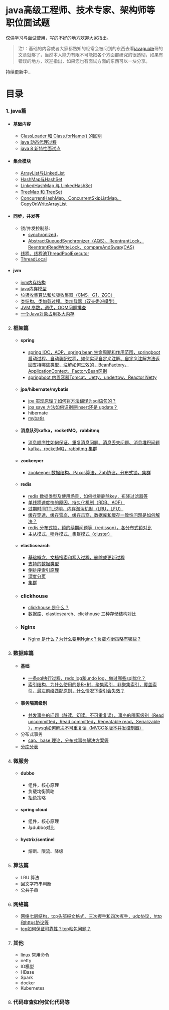 # java高级工程师、技术专家、架构师等职位面试题
 
仅供学习与面试使用，写的不好的地方欢迎大家指出。

> 注1：基础的内容或者大家都熟知的经常会被问到的东西去看[javaguide](https://github.com/Snailclimb/JavaGuide)哥的文章就够了，当然本人能力有限不可能把各个方面都研究的很透彻，如果有错误的地方，欢迎指出，如果您也有面试方面的东西可以一块分享。


持续更新中...

# 目录
### 1. java篇
   - #### 基础内容
     - [ClassLoader 和 Class.forName() 的区别](https://gitee.com/javajov/java-senior-engineer-interview/blob/master/java%E5%9F%BA%E7%A1%80/classloader%E5%92%8Cclassforname.md)
     - [java 动态代理过程](https://gitee.com/javajov/java-senior-engineer-interview/blob/master/java%E5%9F%BA%E7%A1%80/%E5%8A%A8%E6%80%81%E4%BB%A3%E7%90%86.md)
     - [java 8 新特性面试点](https://gitee.com/javajov/java-senior-engineer-interview/blob/master/java%E5%9F%BA%E7%A1%80/java8.md)
     

   - #### 集合模块
      - [ArrayList与LinkedList](https://gitee.com/javajov/java-senior-engineer-interview/blob/master/collection/List.md)
      - [HashMap与HashSet](https://gitee.com/javajov/java-senior-engineer-interview/blob/master/collection/HashMap.md)
      - [LinkedHashMap 与 LinkedHashSet](https://gitee.com/javajov/java-senior-engineer-interview/blob/master/collection/LinkedHashMap.md)
      - [TreeMap 和 TreeSet](https://gitee.com/javajov/java-senior-engineer-interview/blob/master/collection/TreeMap.md)
      - [ConcurrentHashMap、ConcurrentSkipListMap、CopyOnWriteArrayList](https://gitee.com/javajov/java-senior-engineer-interview/blob/master/collection/ConcurrentHashMap.md)
   - #### 同步，并发等
      - 锁/并发控制器:
        - [synchronized](https://gitee.com/javajov/java-senior-engineer-interview/blob/master/sync/synchronized.md)，
        - [AbstractQueuedSynchronizer（AQS）、ReentrantLock、ReentrantReadWriteLock、compareAndSwap(CAS)](https://gitee.com/javajov/java-senior-engineer-interview/blob/master/sync/aqs.md)
      - [线程、线程池ThreadPoolExecutor](https://gitee.com/javajov/java-senior-engineer-interview/blob/master/sync/ThreadPoolExecutor.md)
      - [ThreadLocal](https://gitee.com/javajov/java-senior-engineer-interview/blob/master/sync/ThreadLocal.md)
   - #### jvm
     - [jvm内存结构](https://gitee.com/javajov/java-senior-engineer-interview/blob/master/jvm/jvmstruct.md)
     - [java内存模型](https://gitee.com/javajov/java-senior-engineer-interview/blob/master/jvm/jvmmodel.md)
     - [垃圾收集算法和垃圾收集器（CMS，G1，ZGC）](https://gitee.com/javajov/java-senior-engineer-interview/blob/master/jvm/gc.md)
     - [类结构、类加载过程、类加载器（双亲委派模型）](https://gitee.com/javajov/java-senior-engineer-interview/blob/master/jvm/class.md)
     - [JVM 参数，调优，OOM问题排查](https://gitee.com/javajov/java-senior-engineer-interview/blob/master/jvm/param.md)
     - [一个Java对象占用多大内存](https://gitee.com/javajov/java-senior-engineer-interview/blob/master/java%E5%9F%BA%E7%A1%80/object.md)

2. ### 框架篇
   - #### spring
      - [spring IOC，AOP，spring bean 生命周期和作用范围，springboot 启动过程、自动装配过程，如何实现自定义注解、自定义注解方法返回支持哪些类型，注解如何生效的，BeanFactory，ApplicationContext，FactoryBean区别 ](https://gitee.com/javajov/java-senior-engineer-interview/blob/master/spring/springboot.md)
      - [springboot 内置容器Tomcat、Jetty、undertow、Reactor Netty](https://gitee.com/javajov/java-senior-engineer-interview/blob/master/spring/properties.md)
   - #### jpa/hibernate/mybatis
     - [jpa 实现原理？如何将方法翻译为sql语句的？](https://gitee.com/javajov/java-senior-engineer-interview/blob/master/spring/jpa.md)
     - [jpa save 方法如何识别是insert还是 update？](https://gitee.com/javajov/java-senior-engineer-interview/blob/master/spring/jpasave.md)
     - hibernate
     - [mybatis](https://gitee.com/javajov/java-senior-engineer-interview/blob/master/spring/mybatis.md)
   - #### 消息队列kafka，rocketMQ，rabbitmq
     - [消息顺序性如何保证、重复消息问题、消息丢失问题、消息堆积问题](https://gitee.com/javajov/java-senior-engineer-interview/blob/master/mq/mq.md)
     - [kafka，rocketMQ，rabbitmq 集群](https://gitee.com/javajov/java-senior-engineer-interview/blob/master/mq/info.md)
   - #### zookeeper
     - [zookeeper 数据结构、Paxos算法，Zab协议，分布式锁，集群](https://gitee.com/javajov/java-senior-engineer-interview/blob/master/mq/zk.md)

   - #### redis
     - [redis 数据类型及使用场景，如何批量删除key，布隆过滤器等](https://gitee.com/javajov/java-senior-engineer-interview/blob/master/redis/redis.md)
     - [单线程速度快的原因、持久化机制（RDB、AOF）](https://gitee.com/javajov/java-senior-engineer-interview/blob/master/redis/rdbaof.md)
     - [过期时间TTL说明，内存淘汰机制（LRU，LFU）](https://gitee.com/javajov/java-senior-engineer-interview/blob/master/redis/ttl.md)
     - [缓存穿透、缓存雪崩、缓存击穿，数据库和缓存一致性问题是如何解决？](https://gitee.com/javajov/java-senior-engineer-interview/blob/master/redis/other.md)
     - [redis 分布式锁，锁的续期问题等（redisson），各分布式锁对比](https://gitee.com/javajov/java-senior-engineer-interview/blob/master/redis/lock.md)
     - [主从模式、哨兵模式、集群模式（cluster）](https://gitee.com/javajov/java-senior-engineer-interview/blob/master/redis/cluster.md)
     
   - #### elasticsearch
     - [基础概念，文档搜索和写入过程，删除或更新过程](https://gitee.com/javajov/java-senior-engineer-interview/blob/master/es/es.md)
     - [支持的数据类型](https://gitee.com/javajov/java-senior-engineer-interview/blob/master/es/type.md)
     - [倒排序索引原理](https://gitee.com/javajov/java-senior-engineer-interview/blob/master/es/sort.md)
     - [深度分页](https://gitee.com/javajov/java-senior-engineer-interview/blob/master/es/page.md)
     - [集群](https://gitee.com/javajov/java-senior-engineer-interview/blob/master/es/cluster.md)
   - ### clickhouse
     - [clickhouse 是什么？](https://gitee.com/javajov/java-senior-engineer-interview/blob/master/clickhose/info.md)
     - 数据库、elasticsearch、clickhouse 三种存储结构对比
   - ### Nginx
     - [Nginx 是什么？为什么要用Nginx？负载均衡策略有哪些？](https://gitee.com/javajov/java-senior-engineer-interview/blob/master/other/nginx.md) 
               

3. ### 数据库篇
   - #### 基础
     - [一条sql执行过程，redo log和undo log、做过哪些sql优化？](https://gitee.com/javajov/java-senior-engineer-interview/blob/master/db/sql.md)
     - [索引结构，为什么使用的是B+树，聚集索引，非聚集索引，覆盖索引，最左前缀匹配原则，什么情况下索引会失效？](https://gitee.com/javajov/java-senior-engineer-interview/blob/master/db/index.md)
   - #### 事务隔离级别
     - [并发事务的问题（脏读、幻读、不可重复读），事务的隔离级别（Read uncommitted，Read committed，Repeatable read，Serializable ），mysql如何解决不可重复读（MVCC多版本并发控制器）](https://gitee.com/javajov/java-senior-engineer-interview/blob/master/db/qs.md)
   - 分布式事务
     - [cap、base 理论，分布式事务解决方案等](https://gitee.com/javajov/java-senior-engineer-interview/blob/master/db/cap.md)
   - [分库分表](https://gitee.com/javajov/java-senior-engineer-interview/blob/master/db/sharding.md)

4. ### 微服务
   - #### dubbo
     - 组件，核心原理
     - 负载均衡策略
     - 拒绝策略
   - #### spring cloud
     - 组件，核心原理
     - 与dubbo对比
   - #### hystrix/sentinel
     - 熔断、限流、降级
5. ### 算法篇
   - LRU 算法
   - 回文字符串判断
   - 公共子串
6. ### 网络篇
   - [网络七层结构，tcp头部报文格式、三次握手和四次挥手，udp协议，http和https协议等](https://gitee.com/javajov/java-senior-engineer-interview/blob/master/http/http.md)
   - [tcp如何保证可靠性？tcp粘包问题？](https://gitee.com/javajov/java-senior-engineer-interview/blob/master/http/tcp.md)

7. ### 其他
   - linux 常用命令
   - netty
   - IO模型
   - HBase
   - Spark
   - docker
   - Kubernetes

8. ### 代码审查如何优化代码等

